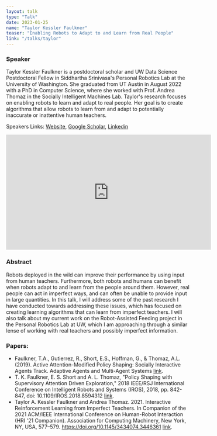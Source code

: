 ```yaml
---
layout: talk
type: "Talk"
date: 2023-01-25
name: "Taylor Kessler Faulkner"
teaser: "Enabling Robots to Adapt to and Learn from Real People"
link: "/talks/taylor"
---
```



### Speaker 
Taylor Kessler Faulkner is a postdoctoral scholar and UW Data Science Postdoctoral Fellow in Siddhartha Srinivasa's Personal Robotics Lab at the University of Washington. She graduated from UT Austin in August 2022 with a PhD in Computer Science, where she worked with Prof. Andrea Thomaz in the Socially Intelligent Machines Lab. Taylor's research focuses on enabling robots to learn and adapt to real people. Her goal is to create algorithms that allow robots to learn from and adapt to potentially inaccurate or inattentive human teachers.

Speakers Links: [Website](https://www.taylorkesslerfaulkner.com/), [Google Scholar](https://scholar.google.com/citations?hl=en&user=7cLeliIAAAAJ), [Linkedin](https://www.linkedin.com/in/taylor-kessler-faulkner-a25263124)

<iframe width="560" height="315" src="https://www.youtube.com/embed/5f-FVx8fERo" title="YouTube video player" frameborder="0" allow="accelerometer; autoplay; clipboard-write; encrypted-media; gyroscope; picture-in-picture; web-share" allowfullscreen></iframe>

### Abstract 
Robots deployed in the wild can improve their performance by using input from human teachers. Furthermore, both robots and humans can benefit when robots adapt to and learn from the people around them. However, real people can act in imperfect ways, and can often be unable to provide input in large quantities. In this talk, I will address some of the past research I have conducted towards addressing these issues, which has focused on creating learning algorithms that can learn from imperfect teachers. I will also talk about my current work on the Robot-Assisted Feeding project in the Personal Robotics Lab at UW, which I am approaching through a similar lense of working with real teachers and possibly imperfect information.

### Papers:
- Faulkner, T.A., Gutierrez, R., Short, E.S., Hoffman, G., & Thomaz, A.L. (2019). Active Attention-Modified Policy Shaping: Socially Interactive Agents Track. Adaptive Agents and Multi-Agent Systems [link](https://www.ifaamas.org/Proceedings/aamas2019/pdfs/p728.pdf).
- T. K. Faulkner, E. S. Short and A. L. Thomaz, "Policy Shaping with Supervisory Attention Driven Exploration," 2018 IEEE/RSJ International Conference on Intelligent Robots and Systems (IROS), 2018, pp. 842-847, doi: 10.1109/IROS.2018.8594312 [link](https://ieeexplore.ieee.org/abstract/document/8594312).
- Taylor A. Kessler Faulkner and Andrea Thomaz. 2021. Interactive Reinforcement Learning from Imperfect Teachers. In Companion of the 2021 ACM/IEEE International Conference on Human-Robot Interaction (HRI '21 Companion). Association for Computing Machinery, New York, NY, USA, 577–579. https://doi.org/10.1145/3434074.3446361 [link](https://dl.acm.org/doi/abs/10.1145/3434074.3446361).

